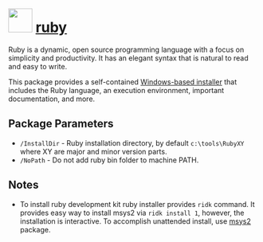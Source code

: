 ﻿# <img src="https://cdn.jsdelivr.net/gh/chocolatey/chocolatey-coreteampackages@aad7c15bfbec43c3716f8a82bc3af22e1a55579d/icons/ruby.svg" width="48" height="48"/> [ruby](https://chocolatey.org/packages/ruby)

Ruby is a dynamic, open source programming language with a focus on simplicity and productivity. It has an elegant syntax that is natural to read and easy to write.

This package provides a self-contained [Windows-based installer](https://rubyinstaller.org) that includes the Ruby language, an execution environment, important documentation, and more.

## Package Parameters

- `/InstallDir` - Ruby installation directory, by default `c:\tools\RubyXY` where XY are major and minor version parts.
- `/NoPath`     - Do not add ruby bin folder to machine PATH.

## Notes

- To install ruby development kit ruby installer provides `ridk` command. It provides easy way to install msys2 via `ridk install 1`, however, the installation is interactive. To accomplish unattended install, use [msys2](https://chocolatey.org/packages/msys2) package.

